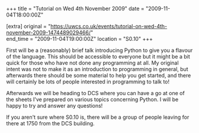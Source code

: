 +++
title = "Tutorial on Wed 4th November 2009"
date = "2009-11-04T18:00:00Z"

[extra]
original = "https://uwcs.co.uk/events/tutorial-on-wed-4th-november-2009-1474489029466/"    
end_time = "2009-11-04T19:00:00Z"
location = "S0.10"
+++

First will be a (reasonably) brief talk introducing Python to give you a flavour of the language. This should be accessible to everyone but it might be a bit quick for those who have not done any programming at all. My original intent was not to make it as an introduction to programming in general, but afterwards there should be some material to help you get started, and there will certainly be lots of people interested in programming to talk to\!

Afterwards we will be heading to DCS where you can have a go at one of the sheets I've prepared on various topics concerning Python. I will be happy to try and answer any questions\!

If you aren't sure where S0.10 is, there will be a group of people leaving for there at 1750 from the DCS building.

